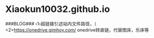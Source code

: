 # Xiaokun10032.github.io
###BLOG###
‹1›超链接引述站内文件路径，（
<2>https://onedrive.gimhoy.com/     onedrive转直链，代替图床，乐床等
